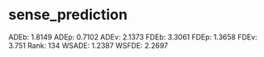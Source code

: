 # sense_prediction

ADEb: 1.8149
ADEp: 0.7102
ADEv: 2.1373
FDEb: 3.3061
FDEp: 1.3658
FDEv: 3.751
Rank: 134
WSADE: 1.2387
WSFDE: 2.2697